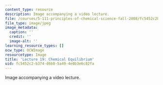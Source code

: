 ```yaml
---
content_type: resource
description: Image accompanying a video lecture.
file: /courses/5-111-principles-of-chemical-science-fall-2008/fc5452c2b374d6b05a494e0b3e6c82fa_19.jpg
file_type: image/jpeg
image_metadata:
  caption: ''
  credit: ''
  image-alt: ''
learning_resource_types: []
ocw_type: OCWImage
resourcetype: Image
title: 'Lecture 19: Chemical Equilibrium'
uid: fc5452c2-b374-d6b0-5a49-4e0b3e6c82fa
---
```

Image accompanying a video lecture.

